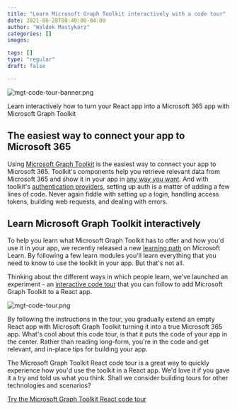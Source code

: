 ```yaml
---
title: "Learn Microsoft Graph Toolkit interactively with a code tour"
date: 2021-06-28T08:40:00-04:00
author: "Waldek Mastykarz"
categories: []
images:

tags: []
type: "regular"
draft: false

---
```


![mgt-code-tour-banner.png](https://techcommunity.microsoft.com/t5/image/serverpage/image-id/291901i829961FDBD694E7D/image-size/large?v=v2&px=999 "mgt-code-tour-banner.png")

Learn interactively how to turn your React app into a Microsoft 365 app
with Microsoft Graph Toolkit

## The easiest way to connect your app to Microsoft 365

Using [Microsoft Graph
Toolkit](https://docs.microsoft.com/graph/toolkit/overview?WT.mc_id=m365-33009-wmastyka)
is the easiest way to connect your app to Microsoft 365. Toolkit\'s
components help you retrieve relevant data from Microsoft 365 and show
it in your app in [any way you
want](https://docs.microsoft.com/graph/toolkit/customize-components/templates?WT.mc_id=m365-33009-wmastyka).
And with toolkit\'s [authentication
providers](https://docs.microsoft.com/graph/toolkit/providers/providers?WT.mc_id=m365-33009-wmastyka),
setting up auth is a matter of adding a few lines of code. Never again
fiddle with setting up a login, handling access tokens, building web
requests, and dealing with errors.

## Learn Microsoft Graph Toolkit interactively

To help you learn what Microsoft Graph Toolkit has to offer and how
you\'d use it in your app, we recently released a new [learning
path](https://docs.microsoft.com/learn/paths/m365-msgraph-toolkit/?WT.mc_id=m365-33009-wmastyka)
on Microsoft Learn. By following a few learn modules you\'ll learn
everything that you need to know to use the toolkit in your app. But
that\'s not all.

Thinking about the different ways in which people learn, we\'ve launched
an experiment - an [interactive code
tour](https://github.com/microsoftgraph/mgt-react-codetour) that you can
follow to add Microsoft Graph Toolkit to a React app.

![mgt-code-tour.png](https://techcommunity.microsoft.com/t5/image/serverpage/image-id/291902iBF1D8C8144DA31DF/image-size/large?v=v2&px=999 "mgt-code-tour.png")

By following the instructions in the tour, you gradually extend an empty
React app with Microsoft Graph Toolkit turning it into a true Microsoft
365 app. What\'s cool about this code tour, is that it puts the code of
your app in the center. Rather than reading long-form, you\'re in the
code and get relevant, and in-place tips for building your app.

The Microsoft Graph Toolkit React code tour is a great way to quickly
experience how you\'d use the toolkit in a React app. We\'d love it if
you gave it a try and told us what you think. Shall we consider building
tours for other technologies and scenarios?

[Try the Microsoft Graph Toolkit React code
tour](https://github.com/microsoftgraph/mgt-react-codetour)